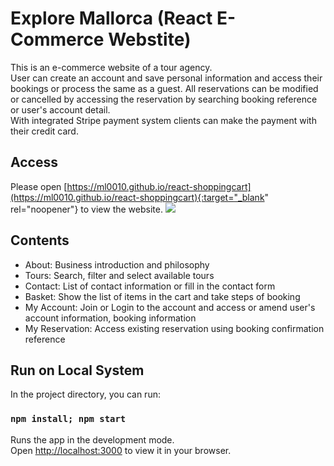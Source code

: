 # Explore Mallorca (React E-Commerce Webstite)
This is an e-commerce website of a tour agency.\
User can create an account and save personal information and access their bookings or process the same as a guest.
All reservations can be modified or cancelled by accessing the reservation by searching booking reference or user's account detail.\
With integrated Stripe payment system clients can make the payment with their credit card.

## Access
Please open [https://ml0010.github.io/react-shoppingcart](https://ml0010.github.io/react-shoppingcart){:target="_blank" rel="noopener"} to view the website.
<img src='./src/assets/screenshots/home.png'>

## Contents
<ul>
    <li>About: Business introduction and philosophy</li>
    <li>Tours: Search, filter and select available tours</li>
    <li>Contact: List of contact information or fill in the contact form</li>
    <li>Basket: Show the list of items in the cart and take steps of booking</li>
    <li>My Account: Join or Login to the account and access or amend user's account information, booking information</li>
    <li>My Reservation: Access existing reservation using booking confirmation reference</li>
</ul>


## Run on Local System

In the project directory, you can run:

### `npm install; npm start`

Runs the app in the development mode.\
Open [http://localhost:3000](http://localhost:3000) to view it in your browser.

